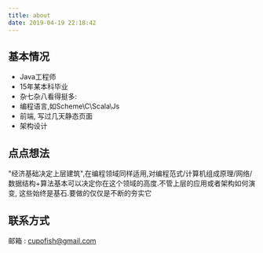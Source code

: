 ```yaml
---
title: about
date: 2019-04-19 22:18:42
---
```


## 基本情况
- Java工程师
- 15年某本科毕业
- 杂七杂八看得挺多:
 - 编程语言,如Scheme\C\Scala\Js
 - 前端, 写过几天静态页面
 - 架构设计

## 点点想法
"经济基础决定上层建筑",在编程领域同样适用,对编程范式/计算机组成原理/网络/
数据结构+算法基本可以决定你在这个领域的高度.不管上层的应用或者架构如何演变,
这些始终是基石.要做的仅仅是不断的夯实它


## 联系方式
邮箱 : cupofish@gmail.com
